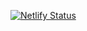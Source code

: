 [![Netlify Status](https://api.netlify.com/api/v1/badges/519f4f6e-4f9d-4ef0-86f6-5d0ec071f546/deploy-status)](https://app.netlify.com/sites/stringthing/deploys)
